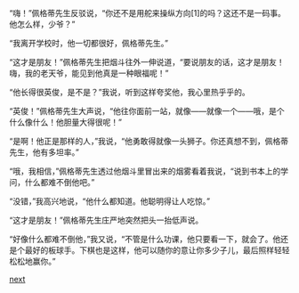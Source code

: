 
“嗨！”佩格蒂先生反驳说，“你还不是用舵来操纵方向[1]的吗？这还不是一码事。他怎么样，少爷？”

“我离开学校时，他一切都很好，佩格蒂先生。”

“这才是朋友！”佩格蒂先生把烟斗往外一伸说道，“要说朋友的话，这才是朋友！嗨，我的老天爷，能见到他真是一种眼福呢！”

“他长得很英俊，是不是？”我说，听到这样夸奖他，我心里热乎乎的。

“英俊！”佩格蒂先生大声说，“他往你面前一站，就像——就像一个——哦，是个什么像什么！他胆量大得很呢！”

“是啊！他正是那样的人，”我说，“他勇敢得就像一头狮子。你还真想不到，佩格蒂先生，他有多坦率。”

“哦，我相信，”佩格蒂先生透过他烟斗里冒出来的烟雾看着我说，“说到书本上的学问，什么都难不倒他吧。”

“没错，”我高兴地说，“他什么都知道。他聪明得让人吃惊。”

“这才是朋友！”佩格蒂先生庄严地突然把头一抬低声说。

“好像什么都难不倒他，”我又说，“不管是什么功课，他只要看一下，就会了。他还是个最好的板球手。下棋也是这样，他可以随你的意让你多少子儿，最后照样轻轻松松地赢你。”

[next](page143.md)